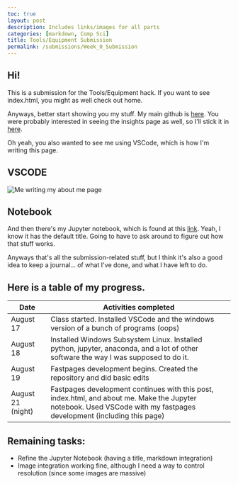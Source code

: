 ```yaml
---
toc: true
layout: post
description: Includes links/images for all parts
categories: [markdown, Comp Sci]
title: Tools/Equipment Submission
permalink: /submissions/Week_0_Submission
---
```


## Hi!

This is a submission for the Tools/Equipment hack. If you want to see index.html, you might as well check out home.

Anyways, better start showing you my stuff. My main github is [here](https://github.com/Leonard514/FastPage). You were probably interested in seeing the insights page as well, so I'll stick it in [here](https://github.com/Leonard514/FastPage/pulse).

Oh yeah, you also wanted to see me using VSCode, which is how I'm writing this page.

## VSCODE
![]({{site.baseurl}}/images/VSCODE.png "Me writing my about me page")
## Notebook
And then there's my Jupyter notebook, which is found at this [link](https://leonard514.github.io/FastPage/2022/08/22/print_test.html). Yeah, I know it has the default title. Going to have to ask around to figure out how that stuff works.

Anyways that's all the submission-related stuff, but I think it's also a good idea to keep a journal... of what I've done, and what I have left to do.

## Here is a table of my progress.

| Date | Activities completed |
|-|-|
| August 17 | Class started. Installed VSCode and the windows version of a bunch of programs (oops)|
| August 18 | Installed Windows Subsystem Linux. Installed python, jupyter, anaconda, and a lot of other software the way I was supposed to do it.|
| August 19 | Fastpages development begins. Created the repository and did basic edits |
| August 21 (night) | Fastpages development continues with this post, index.html, and about me. Make the Jupyter notebook. Used VSCode with my fastpages development (including this page)|

## Remaining tasks:
- Refine the Jupyter Notebook (having a title, markdown integration)
- Image integration working fine, although I need a way to control resolution (since some images are massive)